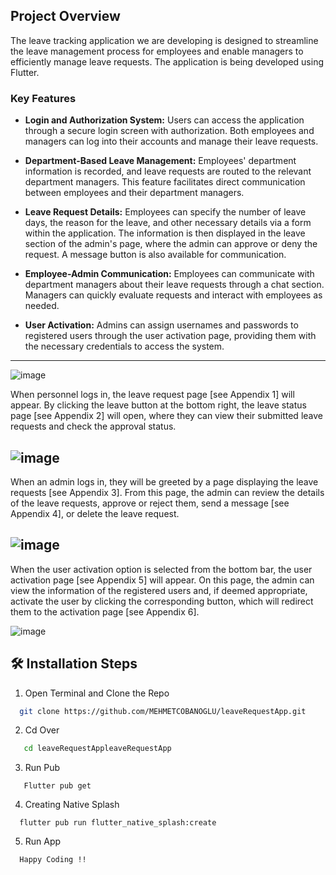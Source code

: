## Project Overview

The leave tracking application we are developing is designed to streamline the leave management process for employees and enable managers to efficiently manage leave requests. The application is being developed using Flutter.

### Key Features

- **Login and Authorization System:** Users can access the application through a secure login screen with authorization. Both employees and managers can log into their accounts and manage their leave requests.

- **Department-Based Leave Management:** Employees' department information is recorded, and leave requests are routed to the relevant department managers. This feature facilitates direct communication between employees and their department managers.

- **Leave Request Details:** Employees can specify the number of leave days, the reason for the leave, and other necessary details via a form within the application. The information is then displayed in the leave section of the admin's page, where the admin can approve or deny the request. A message button is also available for communication.

- **Employee-Admin Communication:** Employees can communicate with department managers about their leave requests through a chat section. Managers can quickly evaluate requests and interact with employees as needed.

- **User Activation:** Admins can assign usernames and passwords to registered users through the user activation page, providing them with the necessary credentials to access the system.

---
![image](https://github.com/user-attachments/assets/5e03e893-ac9c-4351-a538-b9f4f348820c)

When personnel logs in, the leave request page [see Appendix 1] will appear. By clicking the leave button at the bottom right, the leave status page [see Appendix 2] will open, where they can view their submitted leave requests and check the approval status.

![image](https://github.com/user-attachments/assets/a1201796-9f59-438d-9ef4-235db1142a88)
---
When an admin logs in, they will be greeted by a page displaying the leave requests [see Appendix 3]. From this page, the admin can review the details of the leave requests, approve or reject them, send a message [see Appendix 4], or delete the leave request.

![image](https://github.com/user-attachments/assets/5e339886-2c26-49ef-8d2a-f5de82cefca7)
---
When the user activation option is selected from the bottom bar, the user activation page [see Appendix 5] will appear. On this page, the admin can view the information of the registered users and, if deemed appropriate, activate the user by clicking the corresponding button, which will redirect them to the activation page [see Appendix 6].

![image](https://github.com/user-attachments/assets/f31b1972-f9de-46bf-b807-fa22730439ca)

## 🛠️ Installation Steps


1. Open Terminal and Clone the Repo

```bash
  git clone https://github.com/MEHMETCOBANOGLU/leaveRequestApp.git
```
 2. Cd Over 
 
```bash
   cd leaveRequestAppleaveRequestApp

```
 3. Run Pub
```
   Flutter pub get
```
4. Creating Native Splash
```
  flutter pub run flutter_native_splash:create
```
5. Run App 
```
  Happy Coding !!
```
